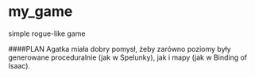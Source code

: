 # my_game
simple rogue-like game


####PLAN
Agatka miała dobry pomysł, żeby zarówno poziomy były generowane proceduralnie (jak w Spelunky), jak i mapy (jak w Binding of Isaac).
